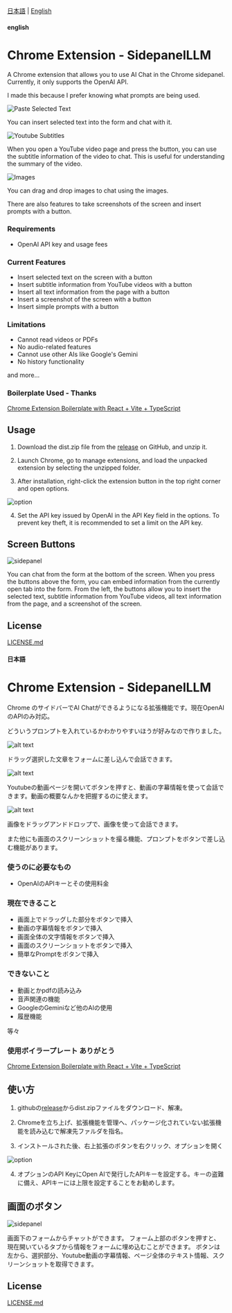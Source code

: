 [日本語](#日本語) | [English](#english)
#### english
# Chrome Extension - SidepanelLLM

A Chrome extension that allows you to use AI Chat in the Chrome sidepanel. Currently, it only supports the OpenAI API.

I made this because I prefer knowing what prompts are being used.

![Paste Selected Text](doc/sidepanel1.gif) 

You can insert selected text into the form and chat with it.

![Youtube Subtitles](doc/sidepanel2.gif) 

When you open a YouTube video page and press the button, you can use the subtitle information of the video to chat. This is useful for understanding the summary of the video.

![Images](doc/sidepanel3.gif)

You can drag and drop images to chat using the images.

There are also features to take screenshots of the screen and insert prompts with a button.

### Requirements

* OpenAI API key and usage fees

### Current Features

* Insert selected text on the screen with a button
* Insert subtitle information from YouTube videos with a button
* Insert all text information from the page with a button
* Insert a screenshot of the screen with a button
* Insert simple prompts with a button

### Limitations

* Cannot read videos or PDFs
* No audio-related features
* Cannot use other AIs like Google's Gemini
* No history functionality

and more...

### Boilerplate Used - Thanks
[Chrome Extension Boilerplate with React + Vite + TypeScript](https://github.com/Jonghakseo/chrome-extension-boilerplate-react)

## Usage

1. Download the dist.zip file from the [release](https://github.com/opvelll/SidepanelLLM/releases/tag/v0.8.0-alpha.2) on GitHub, and unzip it.

2. Launch Chrome, go to manage extensions, and load the unpacked extension by selecting the unzipped folder.

3. After installation, right-click the extension button in the top right corner and open options.

![option](doc/option_view.png)

4. Set the API key issued by OpenAI in the API Key field in the options. To prevent key theft, it is recommended to set a limit on the API key.

## Screen Buttons

![sidepanel](<doc/スクリーンショット 2024-06-02 143002.png>)

You can chat from the form at the bottom of the screen.
When you press the buttons above the form, you can embed information from the currently open tab into the form.
From the left, the buttons allow you to insert the selected text, subtitle information from YouTube videos, all text information from the page, and a screenshot of the screen.

## License

[LICENSE.md](LICENSE.md)

#### 日本語
# Chrome Extension - SidepanelLLM

Chrome のサイドバーでAI Chatができるようになる拡張機能です。現在OpenAIのAPIのみ対応。

どういうプロンプトを入れているかわかりやすいほうが好みなので作りました。

![alt text](doc/sidepanel1.gif) 

ドラッグ選択した文章をフォームに差し込んで会話できます。

![alt text](doc/sidepanel2.gif) 

Youtubeの動画ページを開いてボタンを押すと、動画の字幕情報を使って会話できます。動画の概要なんかを把握するのに使えます。

![alt text](doc/sidepanel3.gif)

画像をドラッグアンドドロップで、画像を使って会話できます。

また他にも画面のスクリーンショットを撮る機能、プロンプトをボタンで差し込む機能があります。

### 使うのに必要なもの

* OpenAIのAPIキーとその使用料金

### 現在できること

* 画面上でドラッグした部分をボタンで挿入
* 動画の字幕情報をボタンで挿入
* 画面全体の文字情報をボタンで挿入
* 画面のスクリーンショットをボタンで挿入
* 簡単なPromptをボタンで挿入

### できないこと

* 動画とかpdfの読み込み
* 音声関連の機能
* GoogleのGeminiなど他のAIの使用
* 履歴機能

等々

### 使用ボイラープレート ありがとう
[Chrome Extension Boilerplate with React + Vite + TypeScript](https://github.com/Jonghakseo/chrome-extension-boilerplate-react-vite)

## 使い方

1. githubの[release](https://github.com/opvelll/SidepanelLLM/releases/tag/v0.8.0-alpha.2)からdist.zipファイルをダウンロード、解凍。

2. Chromeを立ち上げ、拡張機能を管理へ、パッケージ化されていない拡張機能を読み込むで解凍先ファルダを指名。

3. インストールされた後、右上拡張のボタンを右クリック、オプションを開く

![option](doc/option_view.png)

4. オプションのAPI KeyにOpen AIで発行したAPIキーを設定する。キーの盗難に備え、APIキーには上限を設定することをお勧めします。


## 画面のボタン

![sidepanel](<doc/スクリーンショット 2024-06-02 143002.png>)

画面下のフォームからチャットができます。
フォーム上部のボタンを押すと、現在開いているタブから情報をフォームに埋め込むことができます。
ボタンは左から、選択部分、Youtube動画の字幕情報、ページ全体のテキスト情報、スクリーンショットを取得できます。

## License

[LICENSE.md](LICENSE.md)